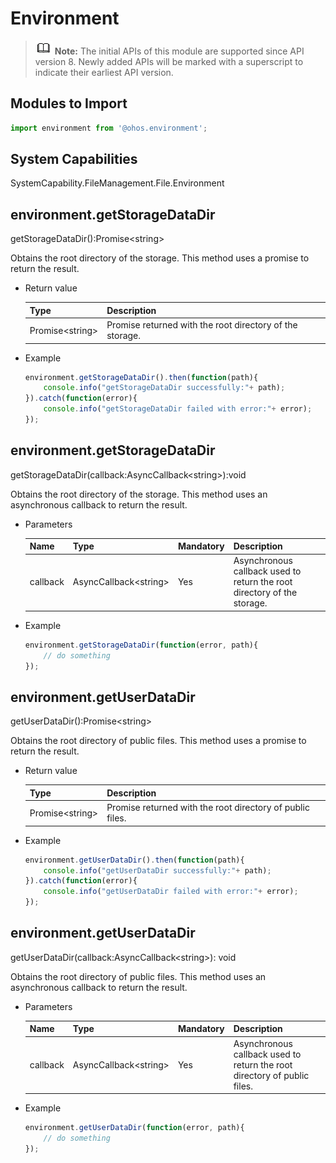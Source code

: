 # Environment

> ![icon-note.gif](public_sys-resources/icon-note.gif) **Note:**
> The initial APIs of this module are supported since API version 8. Newly added APIs will be marked with a superscript to indicate their earliest API version.

## Modules to Import

```js
import environment from '@ohos.environment';
```

## System Capabilities

SystemCapability.FileManagement.File.Environment

## environment.getStorageDataDir

getStorageDataDir():Promise&lt;string&gt;

Obtains the root directory of the storage. This method uses a promise to return the result.

- Return value

  | Type| Description|
  | --------------------- | ---------------- |
  | Promise&lt;string&gt; | Promise returned with the root directory of the storage.|

- Example

  ```js
  environment.getStorageDataDir().then(function(path){
      console.info("getStorageDataDir successfully:"+ path);
  }).catch(function(error){
      console.info("getStorageDataDir failed with error:"+ error);
  });
  ```

## environment.getStorageDataDir

getStorageDataDir(callback:AsyncCallback&lt;string&gt;):void

Obtains the root directory of the storage. This method uses an asynchronous callback to return the result.

- Parameters

  | Name| Type| Mandatory| Description|
  | -------- | --------------------------- | ---- | -------------------------------- |
  | callback | AsyncCallback&lt;string&gt; | Yes| Asynchronous callback used to return the root directory of the storage.|

- Example

  ```js
  environment.getStorageDataDir(function(error, path){
      // do something
  });
  ```

## environment.getUserDataDir

getUserDataDir():Promise&lt;string&gt;

Obtains the root directory of public files. This method uses a promise to return the result.

- Return value

  | Type| Description|
  | --------------------- | ------------------ |
  | Promise&lt;string&gt; | Promise returned with the root directory of public files.|

- Example

  ```js
  environment.getUserDataDir().then(function(path){
      console.info("getUserDataDir successfully:"+ path);
  }).catch(function(error){
      console.info("getUserDataDir failed with error:"+ error);
  });
  ```

## environment.getUserDataDir

getUserDataDir(callback:AsyncCallback&lt;string&gt;): void

Obtains the root directory of public files. This method uses an asynchronous callback to return the result.

- Parameters

  | Name| Type| Mandatory| Description|
  | -------- | --------------------------- | ---- | -------------------------------- |
  | callback | AsyncCallback&lt;string&gt; | Yes| Asynchronous callback used to return the root directory of public files.|
  
- Example

  ```js
  environment.getUserDataDir(function(error, path){
      // do something
  });
  ```
